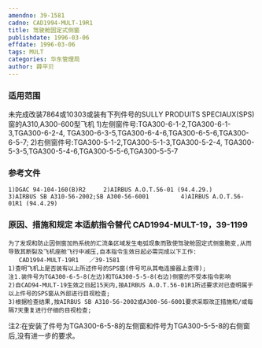 ```yaml
---
amendno: 39-1581  
cadno: CAD1994-MULT-19R1  
title: 驾驶舱固定式侧窗  
publishdate: 1996-03-06  
effdate: 1996-03-06  
tags: MULT  
categories: 华东管理局  
author: 薛平贝  
---
```

  
### 适用范围  
未完成改装7864或10303或装有下列件号的SULLY PRODUITS SPECIAUX(SPS)窗的A310,A300-600型飞机
1)左侧窗件号:TGA300-6-1-2,TGA300-6-1-3,TGA300-6-2-4, TGA300-6-3-5,TGA300-6-4-6,TGA300-6-5-6,TGA300-6-5-7;
2)右侧窗件号:TGA300-5-1-2,TGA300-5-1-3,TGA300-5-2-4, TGA300-5-3-5,TGA300-5-4-6,TGA300-5-5-6,TGA300-5-5-7  
  
<!--more-->  
### 参考文件  
    1)DGAC 94-104-160(B)R2     2)AIRBUS A.O.T.56-01 (94.4.29.)     3)AIRBUS SB A310-56-2002;SB A300-56-6001         4)AIRBUS A.O.T.56-01R1 (94.4.29)  
  
### 原因、措施和规定 本适航指令替代 CAD1994-MULT-19，39-1199  
    为了发现和防止因侧窗加热系统的汇流条区域发生电弧现象而致使驾驶舱固定式侧窗脆变,从而导致其断裂及飞机座舱飞行中减压,自本指令生效日起必需完成以下工作:  
       CAD1994-MULT-19R1   ／39-1581  
    1)查明飞机上是否装有以上所述件号的SPS窗(件号可从其电连接器上查得);  
    注1.装件号为TGA300-6-5-8(左边)和TGA300-5-5-8(右边)侧窗的不受本指令影响  
    2)自CAD94-MULT-19生效之日起15天内,按AIRBUS A.O.T.56-01R1所述要求对已查明属于以上件号的SPS窗从外部进行目视检查;  
    3)根据检查结果,按AIRBUS SB A310-56-2002或A300-56-6001要求采取改正措施和/或每隔7天重复进行仔细的目视检查;  
  
注2:在安装了件号为TGA300-6-5-8的左侧窗和件号为TGA300-5-5-8的右侧窗后,没有进一步的要求。  
